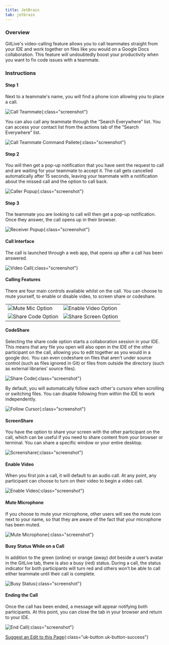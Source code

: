 ```yaml
---
title: JetBrain
tab: jetbrain
---
```


### Overview

GitLive's video-calling feature allows you to call teammates straight from your IDE and work together on files like you would on a Google Docs collaboration. This feature will undoubtedly boost your productivity when you want to fix code issues with a teammate.


### Instructions
#### Step 1

 Next to a teammate's name, you will find a phone icon allowing you to place a call.

![Call Teammate](/uploads/jetbrains-call-teammate.jpeg "Call Teammate"){:class="screenshot"}

You can also call any teammate through the “Search Everywhere” list. You can access your contact list from the actions tab of the “Search Everywhere” list.

![Call Teammate Command Pallete](/uploads/jetbrains-call-teammate-command-pallete.jpg "Call Teammate Command Pallete"){:class="screenshot"}

#### Step 2

 You will then get a pop-up notification that you have sent the request to call and are waiting for your teammate to accept it. The call gets cancelled automatically after 15 seconds, leaving your teammate with a notification about the missed call and the option to call back.

![Caller Popup](/uploads/jetbrains-video-calling-caller-popup.jpg "Caller Popup"){:class="screenshot"}

#### Step 3

The teammate you are looking to call will then get a pop-up notification. Once they answer, the call opens up in their browser.

![Receiver Popup](/uploads/jetbrains-video-calling-receiver-popup.jpg "Receiver Popup"){:class="screenshot"}

#### Call Interface
The call is launched through a web app, that opens up after a call has been answered.

![Video Call ](/uploads/calling-main-img.jpg "Video Call"){:class="screenshot"}

#### Calling Features

There are four main controls available whilst on the call. You can choose to mute yourself, to enable or disable video, to screen share or codeshare.

<table class="table-custom">
  <tbody>
    <tr>
    <td class="td-custom">
              <img src="/uploads/mute-mic-option.jpg" alt="Mute Mic Option">
            </td>
    <td class="td-custom">
              <img src="/uploads/enable-video-option.jpg" alt="Enable Video Option">
            </td>
        <tr>
            <td class="td-custom">
              <img src="/uploads/share-screen-option.jpeg" alt="Share Code Option">
            </td>
            <td class="td-custom">
              <img src="/uploads/share-code-option.jpg" alt="Share Screen Option">
            </td>
        </tr>
    </tr>
  </tbody>
</table>


#### CodeShare

Selecting the share code option starts a collaboration session in your IDE. This means that any file you open will also open in the IDE of the other participant on the call, allowing you to edit together as you would in a google doc. You can even codeshare on files that aren't under source control (such as files ignored in Git) or files from outside the directory (such as external libraries’ source files). 

![Share Code](/uploads/vscode-video-call-share-code.png "Share Code"){:class="screenshot"}

By default, you will automatically follow each other's cursors when scrolling or switching files. You can disable following from within the IDE to work independently.

![Follow Cursor](/uploads/jetbrains-call-follow-cursor.jpeg "Follow Cursor"){:class="screenshot"}




#### ScreenShare

You have the option to share your screen with the other participant on the call, which can be useful if you need to share content from your browser or terminal. You can share a specific window or your entire desktop.

![Screenshare](/uploads/video-calling-receiver-screen.png "Screenshare"){:class="screenshot"}

#### Enable Video

When you first join a call, it will default to an audio call. At any point, any participant can choose to turn on their video to begin a video call.

![Enable Video](/uploads/video-calling-videos.jpeg "Enable Video"){:class="screenshot"}

#### Mute Microphone

If you choose to mute your microphone, other users will see the mute icon next to your name, so that they are aware of the fact that your microphone has been muted.

![Mute Microphone](/uploads/video-calling-muted-2.jpg "Mute Microphone"){:class="screenshot"}

#### Busy Status While on a Call
In addition to the green (online) or orange (away) dot beside a user’s avatar in the GitLive tab, there is also a busy (red) status. During a call, the status indicator for both participants will turn red and others won’t be able to call either teammate until their call is complete.

![Busy Status](/uploads/jetbrains-busy-indicator.jpeg "Busy Status "){:class="screenshot"}

#### Ending the Call

Once the call has been ended, a message will appear notifying both participants. At this point, you can close the tab in your browser and return to your IDE.

![End Call](/uploads/video-call-ended.jpg "End Call"){:class="screenshot"}


[Suggest an Edit to this Page](https://github.com/GitLiveApp/GitLive/edit/master/_sections/videocalling-jetbrains.md){:class="uk-button uk-button-success"}

